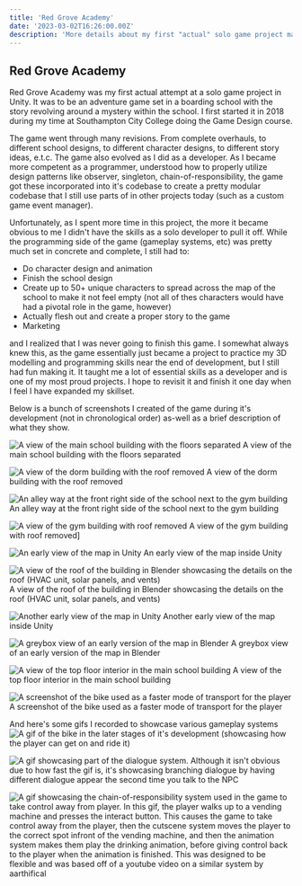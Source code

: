 ```yaml
---
title: 'Red Grove Academy'
date: '2023-03-02T16:26:00.00Z'
description: 'More details about my first "actual" solo game project made in Unity'
---
```


## Red Grove Academy
Red Grove Academy was my first actual attempt at a solo game project in Unity. It was to be an adventure game set in a boarding school with the story revolving around a mystery within the school. I first started it in 2018 during my time at Southampton City College doing the Game Design course.

The game went through many revisions. From complete overhauls, to different school designs, to different character designs, to different story ideas, e.t.c. The game also evolved as I did as a developer. As I became more competent as a programmer, understood how to properly utilize design patterns like observer, singleton, chain-of-responsibility, the game got these incorporated into it's codebase to create a pretty modular codebase that I still use parts of in other projects today (such as a custom game event manager).

Unfortunately, as I spent more time in this project, the more it became obvious to me I didn't have the skills as a solo developer to pull it off. While the programming side of the game (gameplay systems, etc) was pretty much set in concrete and complete, I still had to:

* Do character design and animation
* Finish the school design
* Create up to 50+ unique characters to spread across the map of the school to make it not feel empty (not all of thes characters would have had a pivotal role in the game, however)
* Actually flesh out and create a proper story to the game
* Marketing

and I realized that I was never going to finish this game. I somewhat always knew this, as the game essentially just became a project to practice my 3D modelling and programming skills near the end of development, but I still had fun making it. It taught me a lot of essential skills as a developer and is one of my most proud projects. I hope to revisit it and finish it one day when I feel I have expanded my skillset.

Below is a bunch of screenshots I created of the game during it's development (not in chronological order) as-well as a brief description of what they show.

![A view of the main school building with the floors separated](./screenshots/Floors.png)
A view of the main school building with the floors separated

![A view of the dorm building with the roof removed](./screenshots/Dorm.png)
A view of the dorm building with the roof removed

![An alley way at the front right side of the school next to the gym building](./screenshots/Alley.png)
An alley way at the front right side of the school next to the gym building

![A view of the gym building with roof removed](./screenshots/Gym.png)
A view of the gym building with roof removed]

![An early view of the map in Unity](./screenshots/Map1.png)
An early view of the map inside Unity

![A view of the roof of the building in Blender showcasing the details on the roof (HVAC unit, solar panels, and vents)](./screenshots/Map7.png)
A view of the roof of the building in Blender showcasing the details on the roof (HVAC unit, solar panels, and vents)

![Another early view of the map in Unity](./screenshots/Rendered.png)
Another early view of the map inside Unity

![A greybox view of an early version of the map in Blender](./screenshots/Grey.png)
A greybox view of an early version of the map in Blender

![A view of the top floor interior in the main school building](./screenshots/Interior.png)
A view of the top floor interior in the main school building

![A screenshot of the bike used as a faster mode of transport for the player](./screenshots/Map2.png)
A screenshot of the bike used as a faster mode of transport for the player


And here's some gifs I recorded to showcase various gameplay systems
![A gif of the bike in the later stages of it's development (showcasing how the player can get on and ride it)](./gifs/bike8.gif)

![A gif showcasing part of the dialogue system. Although it isn't obvious due to how fast the gif is, it's showcasing branching dialogue by having different dialogue appear the second time you talk to the NPC](./gifs/Dialogue.gif)

![A gif showcasing the chain-of-responsibility system used in the game to take control away from player. In this gif, the player walks up to a vending machine and presses the interact button. This causes the game to take control away from the player, then the cutscene system moves the player to the correct spot infront of the vending machine, and then the animation system makes them play the drinking animation, before giving control back to the player when the animation is finished. This was designed to be flexible and was based off of a youtube video on a similar system by aarthifical](./gifs/ezgif.com-video-to-gif.gif)


